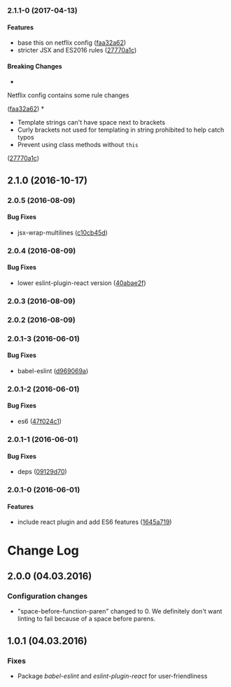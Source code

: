<a name="2.1.1-0"></a>
### 2.1.1-0 (2017-04-13)


#### Features

* base this on netflix config ([faa32a62](git+https://github.com/Netflix/eslint-config-netflix-dea.git/commit/faa32a62))
* stricter JSX and ES2016 rules ([27770a1c](git+https://github.com/Netflix/eslint-config-netflix-dea.git/commit/27770a1c))


#### Breaking Changes

* 
Netflix config contains some rule changes

 ([faa32a62](git+https://github.com/Netflix/eslint-config-netflix-dea.git/commit/faa32a62))
* 
* Template strings can't have space next to brackets
* Curly brackets not used for templating in string
  prohibited to help catch typos
* Prevent using class methods without `this`

 ([27770a1c](git+https://github.com/Netflix/eslint-config-netflix-dea.git/commit/27770a1c))


<a name="2.1.0"></a>
## 2.1.0 (2016-10-17)


<a name="2.0.5"></a>
### 2.0.5 (2016-08-09)


#### Bug Fixes

* jsx-wrap-multilines ([c10cb45d](git+https://github.com/Netflix/eslint-config-netflix-dea.git/commit/c10cb45d))


<a name="2.0.4"></a>
### 2.0.4 (2016-08-09)


#### Bug Fixes

* lower eslint-plugin-react version ([40abae2f](git+https://github.com/Netflix/eslint-config-netflix-dea.git/commit/40abae2f))


<a name="2.0.3"></a>
### 2.0.3 (2016-08-09)


<a name="2.0.2"></a>
### 2.0.2 (2016-08-09)


<a name="2.0.1-3"></a>
### 2.0.1-3 (2016-06-01)


#### Bug Fixes

* babel-eslint ([d969069a](git+https://github.com/Netflix/eslint-config-netflix-dea.git/commit/d969069a))


<a name="2.0.1-2"></a>
### 2.0.1-2 (2016-06-01)


#### Bug Fixes

* es6 ([47f024c1](git+https://github.com/Netflix/eslint-config-netflix-dea.git/commit/47f024c1))


<a name="2.0.1-1"></a>
### 2.0.1-1 (2016-06-01)


#### Bug Fixes

* deps ([09129d70](git+https://github.com/Netflix/eslint-config-netflix-dea.git/commit/09129d70))


<a name="2.0.1-0"></a>
### 2.0.1-0 (2016-06-01)


#### Features

* include react plugin and add ES6 features ([1645a719](git+https://github.com/Netflix/eslint-config-netflix-dea.git/commit/1645a719))


# Change Log

## 2.0.0 (04.03.2016)

### Configuration changes
* "space-before-function-paren" changed to 0. We definitely don't want linting to fail because of a space before parens. 

## 1.0.1 (04.03.2016)

### Fixes
* Package *babel-eslint* and *eslint-plugin-react* for user-friendliness
